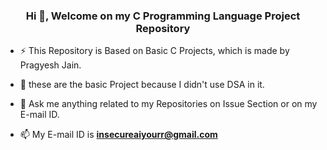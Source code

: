 <h3 align="center">Hi 👋, Welcome on my C Programming Language Project Repository</h3>

- ⚡ This Repository is Based on Basic C Projects, which is made by Pragyesh Jain.
- 🔭 these are the basic Project because I didn't use DSA in it.
- 💬 Ask me anything related to my Repositories on Issue Section or on my E-mail ID. 

- 📫 My E-mail ID is **insecureaiyourr@gmail.com**

